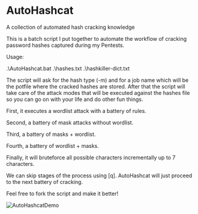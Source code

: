 # AutoHashcat
A collection of automated hash cracking knowledge 

This is a batch script I put together to automate the workflow of cracking password hashes captured during my Pentests.

Usage:

.\AutoHashcat.bat .\hashes.txt .\hashkiller-dict.txt

The script will ask for the hash type (-m) and for a job name which will be the potfile where the cracked hashes are stored.
After that the script will take care of the attack modes that will be executed against the hashes file so you can go on with your life and do other fun things.

First, it executes a wordlist attack with a battery of rules.

Second, a battery of mask attacks without wordlist.

Third, a battery of masks + wordlist.

Fourth, a battery of wordlist + masks.

Finally, it will bruteforce all possible characters incrementally up to 7 characters.

We can skip stages of the process using [q]. AutoHashcat will just proceed to the next battery of cracking.

Feel free to fork the script and make it better! 

![AutoHashcatDemo](https://user-images.githubusercontent.com/17464377/141667814-7d8495b2-0640-4500-8c64-3685a3452eae.PNG)

